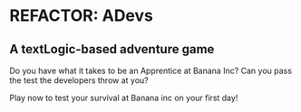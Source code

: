 # REFACTOR: ADevs
## A textLogic-based adventure game

Do you have what it takes to be an Apprentice at Banana Inc? Can you pass the test the developers throw at you?

Play now to test your survival at Banana inc on your first day!